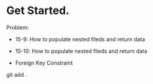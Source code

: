 # Get Started.

Problem:

- 15-9: How to populate nested fileds and return data

* 15-10: How to populate nested fileds and return data

- Foreign Key Constraint

git add .
